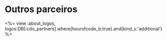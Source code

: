 

# Outros parceiros

<%= view :about_logos, logos:DB[:cdo_partners].where(hourofcode_b:true).and(kind_s:'additional') %>